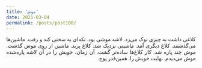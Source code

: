```yaml
---
title: 'موش'
date: 2021-03-04
permalink: /posts/post100/
---
```

<div align="justify" dir="rtl" style="font-family:vazir;">

کلاغی داشت به چیزی نوک می‌زد. لاشه موشی بود. تکه‌ای به سختی کند و رفت. ماشین‌ها می‌گذشتند. کلاغ دیگری آمد. ماشینی نزدیک شد. کلاغ پرید. ماشین از روی موش گذشت. موش چند پاره شد. کار کلاغ‌ها ساده‌تر گشت. آن زمان، خویش را در آن لاشه پاره‌شده موش می‌دیدم. نهایت خویش را. همین‌قدر پوچ.

</div>


